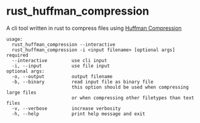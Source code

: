 # rust_huffman_compression
A cli tool written in rust to compress files using [Huffman Compression](https://en.wikipedia.org/wiki/Huffman_coding#Compression)
```
usage: 
  rust_huffman_compression --interactive
  rust_huffman_compression -i <input filename> [optional args]
required
  --interactive         use cli input
  -i, --input           use file input
optional args:
  -o, --output          output filename
  -b, --binary          read input file as binary file
                        this option should be used when compressing large files
                        or when compressing other filetypes than text files
  -v, --verbose         increase verbosity
  -h, --help            print help message and exit
```
